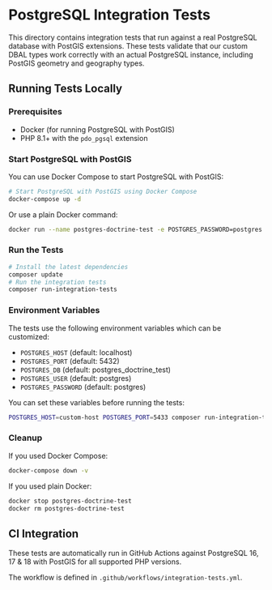 # PostgreSQL Integration Tests

This directory contains integration tests that run against a real PostgreSQL database with PostGIS extensions. These tests validate that our custom DBAL types work correctly with an actual PostgreSQL instance, including PostGIS geometry and geography types.

## Running Tests Locally

### Prerequisites

- Docker (for running PostgreSQL with PostGIS)
- PHP 8.1+ with the `pdo_pgsql` extension

### Start PostgreSQL with PostGIS

You can use Docker Compose to start PostgreSQL with PostGIS:

```bash
# Start PostgreSQL with PostGIS using Docker Compose
docker-compose up -d
```

Or use a plain Docker command:

```bash
docker run --name postgres-doctrine-test -e POSTGRES_PASSWORD=postgres -e POSTGRES_USER=postgres -e POSTGRES_DB=postgres_doctrine_test -p 5432:5432 -d postgis/postgis:17-3.4
```

### Run the Tests

```bash
# Install the latest dependencies
composer update
# Run the integration tests
composer run-integration-tests
```

### Environment Variables

The tests use the following environment variables which can be customized:

- `POSTGRES_HOST` (default: localhost)
- `POSTGRES_PORT` (default: 5432)
- `POSTGRES_DB` (default: postgres_doctrine_test)
- `POSTGRES_USER` (default: postgres)
- `POSTGRES_PASSWORD` (default: postgres)

You can set these variables before running the tests:

```bash
POSTGRES_HOST=custom-host POSTGRES_PORT=5433 composer run-integration-tests
```

### Cleanup

If you used Docker Compose:

```bash
docker-compose down -v
```

If you used plain Docker:

```bash
docker stop postgres-doctrine-test
docker rm postgres-doctrine-test
```

## CI Integration

These tests are automatically run in GitHub Actions against PostgreSQL 16, 17 & 18 with PostGIS for all supported PHP versions.

The workflow is defined in `.github/workflows/integration-tests.yml`.

